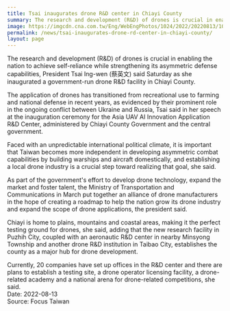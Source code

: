 ```yaml
---
title: Tsai inaugurates drone R&D center in Chiayi County
summary: The research and development (R&D) of drones is crucial in enabling the nation to achieve self-reliance while strengthening its asymmetric defense capabilities, President Tsai Ing-wen (蔡英文) said Saturday as she inaugurated a government-run drone R&D facility in Chiayi County.
image: https://imgcdn.cna.com.tw/Eng/WebEngPhotos/1024/2022/20220813/1024x576_266027564023.jpg
permalink: /news/tsai-inaugurates-drone-rd-center-in-chiayi-county/
layout: page
---
```

The research and development (R&D) of drones is crucial in enabling the nation to achieve self-reliance while strengthening its asymmetric defense capabilities, President Tsai Ing-wen (蔡英文) said Saturday as she inaugurated a government-run drone R&D facility in Chiayi County.

The application of drones has transitioned from recreational use to farming and national defense in recent years, as evidenced by their prominent role in the ongoing conflict between Ukraine and Russia, Tsai said in her speech at the inauguration ceremony for the Asia UAV AI Innovation Application R&D Center, administered by Chiayi County Government and the central government.

Faced with an unpredictable international political climate, it is important that Taiwan becomes more independent in developing asymmetric combat capabilities by building warships and aircraft domestically, and establishing a local drone industry is a crucial step toward realizing that goal, she said.

As part of the government's effort to develop drone technology, expand the market and foster talent, the Ministry of Transportation and Communications in March put together an alliance of drone manufacturers in the hope of creating a roadmap to help the nation grow its drone industry and expand the scope of drone applications, the president said.

Chiayi is home to plains, mountains and coastal areas, making it the perfect testing ground for drones, she said, adding that the new research facility in Puzhih City, coupled with an aeronautic R&D center in nearby Minsyong Township and another drone R&D institution in Taibao City, establishes the county as a major hub for drone development.

Currently, 20 companies have set up offices in the R&D center and there are plans to establish a testing site, a drone operator licensing facility, a drone-related academy and a national arena for drone-related competitions, she said.
<br/>
Date: 2022-08-13
<br/> 
Source: Focus Taiwan
